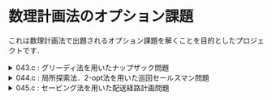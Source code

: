 # 数理計画法のオプション課題  
これは数理計画法で出題されるオプション課題を解くことを目的としたプロジェクトです．

<details>
  <summary>043.c : グリーディ法を用いたナップザック問題</summary>
  
### グリーディ法（貪欲法）
その時点で最も良い（最適に見える）選択を繰り返すことで最終的な解を求めるアルゴリズムの手法
最適解になるとは限らない．

- **最適解でない理由**  
ある金額を硬貨で払うとき，大きなものから払っていく．  
{10, 7, 1} の硬貨があるとき，14円の払い方は {10, 1, 1, 1, 1}．  
これは，最適解ではない．（最適解は {7, 7}である．

### 実装
貪欲法なので，アイテムごとの重量あたりの価値を計算する必要がある．
また，それらをソートして降順で選択する必要がある．
```c
typedef struct {
    int index; // 元のアイテムのインデックス
    int size; // サイズ
    int value; // 価値
    double ratio; // 価値/サイズ
} Item;
```
このようにアイテム構造体の中に元のインデックスを保持することで，ソート後でも選択したアイテムを把握できる．
  
</details>

<details>
  <summary>044.c : 局所探索法．2-opt法を用いた巡回セールスマン問題  </summary>
  
### 局所探索法
  現在の解の周り（近傍）を見渡し，より良い解に遷移していく最適化手法．
  当たり前だが，最適解になるとは限らない．

- **最適解でない具体例**  
山を登るとき， 現在の地点から頂上を目指すとき，10歩以内で登れる最適地点を探し，上る．それを繰り返し頂上を目指す．  
実際には少し遠回りしたほうが，総コスト（耐力）を消耗せずに登れるかもしれない．  

### 実装
都市を一筆書きするとき，コストが最小となるようなルートを探すときに用いられる初歩的なアルゴリズムである**2-opt**法を用いる．  

はじめ，適当なルートを生成する.  
その中のに変を選び，頂点を交換する.  
```
- A - B -        - A   B -
            ->       X
- C - D -        - C   D -
```
もし，これがコストが低くなるなら，ルートを更新する.  
更新がなければ終了する.  

</details>
<details><summary>045.c : セービング法を用いた配送経路計画問題  </summary>

### セービング法
配送の総移動距離を最適化する貪欲法の一種．もちろんこれも最適解を保証しない．

- **最適解でない具体例**  
  簡潔に言うと，二点間を順に統合していくからである．  
  言い換えると，2つ配達地点に行くと必ず倉庫に戻る必要がある．  
  3.4...と配達地点分探索すれば勿論最適解は得られるが，それでは計算量が...  
  そもそも，貪欲法の一種であることを忘れてはいけない．  
  

### 実装

1. **初期ルート作成**
   - 各顧客に対して個別のルート（拠点 → 顧客 → 拠点）を作成.

2. **セービング（Saving）の計算**
   - 顧客 i, j を1つのルートにまとめたときに節約できるコストを以下で計算：
     ```
     S(i, j) = d(0, i) + d(0, j) - d(i, j)
     ```

3. **セービングの降順で並べる**
   - 節約効果が大きい組み合わせから順に処理.

4. **ルートの統合**
   - 条件（トラックの容量など）を満たす場合にルートを統合.

5. **繰り返し**
   - 全ての顧客を統合し終えるまで繰り返す.
     
</details>
